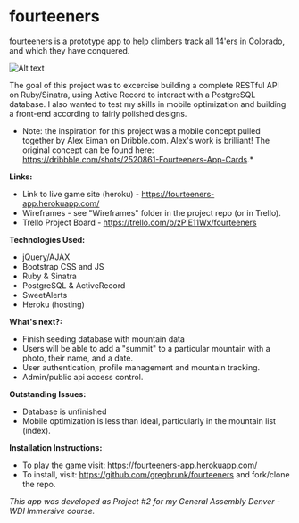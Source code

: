 # fourteeners
fourteeners is a prototype app to help climbers track all 14'ers in Colorado, and which they have conquered.

![Alt text](/public/images/Home-Page.jpg?raw=true "Home Page Design")

The goal of this project was to excercise building a complete RESTful API on Ruby/Sinatra, using Active Record to interact with a PostgreSQL database. I also wanted to test my skills in mobile optimization and building a front-end according to fairly polished designs.
* Note: the inspiration for this project was a mobile concept pulled together by Alex Eiman on Dribble.com. Alex's work is brilliant! The original concept can be found here: https://dribbble.com/shots/2520861-Fourteeners-App-Cards.*

**Links:**
- Link to live game site (heroku) - https://fourteeners-app.herokuapp.com/
- Wireframes - see "Wireframes" folder in the project repo (or in Trello).
- Trello Project Board - https://trello.com/b/zPiE11Wx/fourteeners

**Technologies Used:**
- jQuery/AJAX
- Bootstrap CSS and JS
- Ruby & Sinatra
- PostgreSQL & ActiveRecord
- SweetAlerts
- Heroku (hosting)

**What's next?:**
- Finish seeding database with mountain data
- Users will be able to add a "summit" to a particular mountain with a photo, their name, and a date. 
- User authentication, profile management and mountain tracking.
- Admin/public api access control.

**Outstanding Issues:**
- Database is unfinished
- Mobile optimization is less than ideal, particularly in the mountain list (index).

**Installation Instructions:**
- To play the game visit: https://fourteeners-app.herokuapp.com/
- To install, visit: https://github.com/gregbrunk/fourteeners and fork/clone the repo.

*This app was developed as Project #2 for my General Assembly Denver - WDI Immersive course.*
